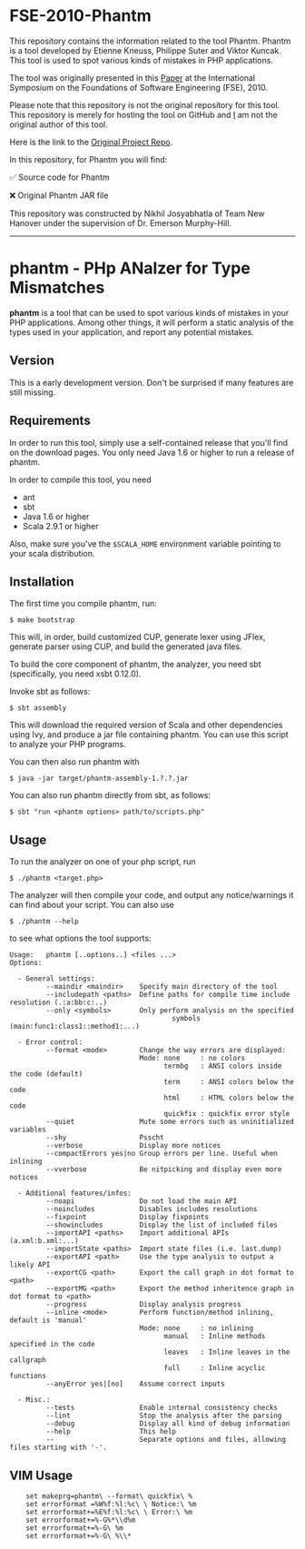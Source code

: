 # FSE-2010-Phantm

This repository contains the information related to the tool Phantm. Phantm is a tool developed by Etienne Kneuss, Philippe Suter and Viktor Kuncak. This tool is used to spot various kinds of mistakes in PHP applications.

The tool was originally presented in this [Paper](http://dl.acm.org/citation.cfm?doid=1882291.1882355) at the International Symposium on the Foundations of Software Engineering (FSE), 2010.

Please note that this repository is not the original repository for this tool. This repository is merely for hosting the tool on GitHub and [I](https://github.com/nikhiljosyabhatla) am not the original author of this tool.

Here is the link to the [Original Project Repo](https://github.com/colder/phantm).

In this repository, for Phantm you will find:

 :white_check_mark: Source code for Phantm
 
 :x: Original Phantm JAR file 
 
This repository was constructed by Nikhil Josyabhatla of Team New Hanover under the supervision of Dr. Emerson Murphy-Hill.

---

phantm - PHp ANalzer for Type Mismatches
======

**phantm** is a tool that can be used to spot various kinds of mistakes in your
PHP applications. Among other things, it will perform a static analysis of the
types used in your application, and report any potential mistakes.

Version
-------

This is a early development version. Don't be surprised if many features are still missing.

Requirements
------------
In order to run this tool, simply use a self-contained release that you'll find on the download pages.
You only need Java 1.6 or higher to run a release of phantm.


In order to compile this tool, you need

* ant
* sbt
* Java 1.6 or higher
* Scala 2.9.1 or higher

Also, make sure you've the `$SCALA_HOME` environment variable pointing to your scala distribution.

Installation
------------
The first time you compile phantm, run:

    $ make bootstrap

This will, in order, build customized CUP, generate lexer using JFlex, generate parser using CUP, and build the generated java files.

To build the core component of phantm, the analyzer, you need sbt (specifically, you need xsbt 0.12.0).

Invoke sbt as follows:

    $ sbt assembly

This will download the required version of Scala and other dependencies using Ivy, and produce a jar file containing phantm. You can use this script to analyze your PHP programs.

You can then also run phantm with

    $ java -jar target/phantm-assembly-1.?.?.jar

You can also run phantm directly from sbt, as follows:

    $ sbt "run <phantm options> path/to/scripts.php"

Usage
-----
To run the analyzer on one of your php script, run

    $ ./phantm <target.php>

The analyzer will then compile your code, and output any notice/warnings it can find about your script. You can also use 

    $ ./phantm --help

to see what options the tool supports:

    Usage:   phantm [..options..] <files ...>
    Options:

      - General settings:
             --maindir <maindir>    Specify main directory of the tool
             --includepath <paths>  Define paths for compile time include resolution (.:a:bb:c:..)
             --only <symbols>       Only perform analysis on the specified
                                            symbols (main:func1:class1::method1:...)

      - Error control:
             --format <mode>        Change the way errors are displayed:
                                    Mode: none     : no colors
                                          termbg   : ANSI colors inside the code (default)
                                          term     : ANSI colors below the code
                                          html     : HTML colors below the code
                                          quickfix : quickfix error style
             --quiet                Mute some errors such as uninitialized variables
             --shy                  Psscht
             --verbose              Display more notices
             --compactErrors yes|no Group errors per line. Useful when inlining
             --vverbose             Be nitpicking and display even more notices

      - Additional features/infos:
             --noapi                Do not load the main API
             --noincludes           Disables includes resolutions
             --fixpoint             Display fixpoints
             --showincludes         Display the list of included files
             --importAPI <paths>    Import additional APIs (a.xml:b.xml:...)
             --importState <paths>  Import state files (i.e. last.dump)
             --exportAPI <path>     Use the type analysis to output a likely API
             --exportCG <path>      Export the call graph in dot format to <path>
             --exportMG <path>      Export the method inheritence graph in dot format to <path>
             --progress             Display analysis progress
             --inline <mode>        Perform function/method inlining, default is 'manual'
                                    Mode: none     : no inlining
                                          manual   : Inline methods specified in the code
                                          leaves   : Inline leaves in the callgraph
                                          full     : Inline acyclic functions
             --anyError yes|[no]    Assume correct inputs

      - Misc.:
             --tests                Enable internal consistency checks
             --lint                 Stop the analysis after the parsing
             --debug                Display all kind of debug information
             --help                 This help
             --                     Separate options and files, allowing files starting with '-'.

VIM Usage
---------
        set makeprg=phantm\ --format\ quickfix\ %
        set errorformat =%W%f:%l:%c\ \ Notice:\ %m
        set errorformat+=%E%f:%l:%c\ \ Error:\ %m
        set errorformat+=%-G%*\\d%m
        set errorformat+=%-G\ %m
        set errorformat+=%-G\ %\\*
